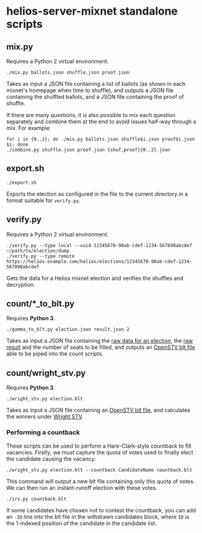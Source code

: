 # helios-server-mixnet standalone scripts

## mix.py
Requires a Python 2 virtual environment.

    ./mix.py ballots.json shuffle.json proof.json

Takes as input a JSON file containing a list of ballots (as shown in each mixnet's homepage when time to shuffle), and outputs a JSON file containing the shuffled ballots, and a JSON file containing the proof of shuffle.

If there are many questions, it is also possible to mix each question separately and combine them at the end to avoid issues half-way through a mix. For example:

    for i in {0..2}; do ./mix.py ballots.json shuffle$i.json proof$i.json $i; done
    ./combine.py shuffle.json proof.json {shuf,proof}{0..2}.json

## export.sh
    ./export.sh

Exports the election as configured in the file to the current directory in a format suitable for `verify.py`.

## verify.py
Requires a Python 2 virtual environment.

    ./verify.py --type local --uuid 12345678-90ab-cdef-1234-567890abcdef ~/path/to/election/dump
    ./verify.py --type remote https://helios.example.com/helios/elections/12345678-90ab-cdef-1234-567890abcdef

Gets the data for a Helios mixnet election and verifies the shuffles and decryption.

## count/*_to_blt.py
Requires **Python 3**.

    ./gamma_to_blt.py election.json result.json 2

Takes as input a JSON file containing the [raw data for an election](https://helios.example.com/helios/elections/12345678-90ab-cdef-1234-567890abcdef), the [raw result](https://helios.example.com/helios/elections/12345678-90ab-cdef-1234-567890abcdef/result) and the number of seats to be filled, and outputs an [OpenSTV blt file](https://stackoverflow.com/questions/2233695/how-do-i-generate-blt-files-for-openstv-elections-using-c) able to be piped into the count scripts.

## count/wright_stv.py
Requires **Python 3**.

    ./wright_stv.py election.blt

Takes as input a JSON file containing an [OpenSTV blt file](https://stackoverflow.com/questions/2233695/how-do-i-generate-blt-files-for-openstv-elections-using-c), and calculates the winners under [Wright STV](http://www.aph.gov.au/Parliamentary_Business/Committees/House_of_Representatives_Committees?url=/em/elect07/subs/sub051.1.pdf).

### Performing a countback
These scripts can be used to perform a Hare-Clark-style countback to fill vacancies. Firstly, we must capture the quota of votes used to finally elect the candidate causing the vacancy:

    ./wright_stv.py election.blt --countback CandidateName countback.blt

This command will output a new blt file containing only this quota of votes. We can then run an instant-runoff election with these votes.

    ./irv.py countback.blt

If some candidates have chosen not to contest the countback, you can add an `-ID` line into the blt file in the withdrawn candidates block, where `ID` is the 1-indexed position of the candidate in the candidate list.
